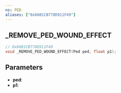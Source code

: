 ```yaml
---
ns: PED
aliases: ["0x66B1CB778D911F49"]
---
```

## _REMOVE_PED_WOUND_EFFECT

```c
// 0x66B1CB778D911F49
void _REMOVE_PED_WOUND_EFFECT(Ped ped, float p1);
```

## Parameters
* **ped**:
* **p1**:
